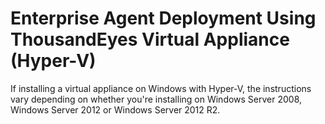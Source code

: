 # Enterprise Agent Deployment Using ThousandEyes Virtual Appliance (Hyper-V)

If installing a virtual appliance on Windows with Hyper-V, the instructions vary depending on whether you're installing on Windows Server 2008, Windows Server 2012 or Windows Server 2012 R2.
